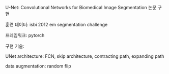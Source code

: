 U-Net: Convolutional Networks for Biomedical Image Segmentation 논문 구현

훈련 데이터: isbi 2012 em segmentation challenge

프레임워크: pytorch

구현 기술:

UNet architecture: FCN, skip architecture, contracting path, expanding path

data augmentation: random flip
